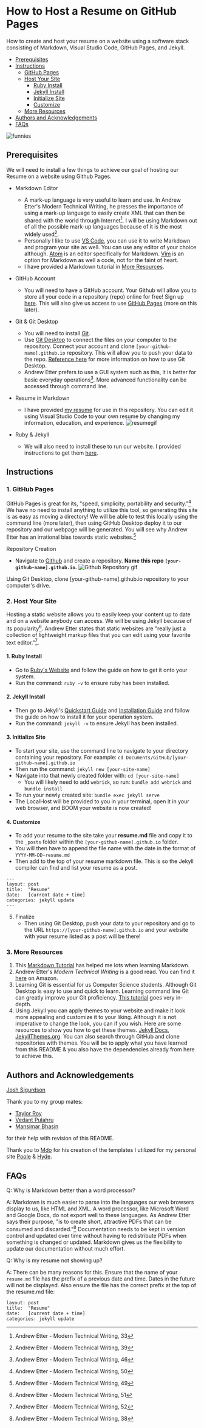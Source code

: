 # How to Host a Resume on GitHub Pages

How to create and host your resume on a website using a software stack consisting of Markdown, Visual Studio Code, GitHub Pages, and Jekyll.

 - [Prerequisites](#prerequisites)
 - [Instructions](#instructions)
   - [GitHub Pages](#1-github-pages)
   - [Host Your Site](#2-host-your-site)
     - [Ruby Install](#1-ruby-install)
     - [Jekyll Install](#2-jekyll-install)
     - [Initialize Site](#3-initialize-site)
     - [Customize](#4-customize)
   - [More Resources](#3-more-resources)
 - [Authors and Acknowledgements](#authors-and-acknowledgements)
 - [FAQs](#faqs)

![funnies](https://programmerhumor.io/wp-content/uploads/2022/10/programmerhumor-io-debugging-memes-testing-memes-4ada90d8c3f5fce.jpg)

## Prerequisites
We will need to install a few things to achieve our goal of hosting our Resume on a website using Github Pages.

- Markdown Editor
    - A mark-up language is very useful to learn and use. In Andrew Etter's Modern Technical Writing, he presses the importance of using a mark-up language to easily create XML that can then be shared with the world through Internet[^1]. I will be using Markdown out of all the possible mark-up languages because of it is the most widely used[^2]. 
    - Personally I like to use [VS Code](https://code.visualstudio.com/download), you can use it to write Markdown and program your site as well. You can use any editor of your choice although. [Atom](https://atom.io/) is an editor specifically for Markdown. [Vim](https://vimhelp.org/) is an option for Markdown as well a code, not for the faint of heart.
    - I have provided a Markdown tutorial in [More Resources](#3-more-resources).

- GitHub Account
  - You will need to have a GitHub account. Your Github will allow you to store all your code in a repository (repo) online for free! Sign up [here](https://github.com/). This will also give us access to use [GitHub Pages](https://pages.github.com/) (more on this later).

- Git & Git Desktop
  - You will need to install [Git](https://git-scm.com/downloads).
  - Use [Git Desktop](https://desktop.github.com/) to connect the files on your computer to the repository. Connect your account and clone `[your-github-name].github.io` repository. This will allow you to push your data to the repo. [Reference here](https://docs.github.com/en/desktop/installing-and-configuring-github-desktop/overview/getting-started-with-github-desktop) for more information on how to use Git Desktop. 
  - Andrew Etter prefers to use a GUI system such as this, it is better for basic everyday operations[^3]. More advanced functionality can be accessed through command line.

- Resume in Markdown
  - I have provided [my resume](/resume.md) for use in this repository. You can edit it using Visual Studio Code to your own resume by changing my information, education, and experience. ![resumegif](https://media0.giphy.com/media/72YyXcnj0DVZzVaF2d/giphy.gif)

- Ruby & Jekyll
  - We will also need to install these to run our website. I provided instructions to get them [here](#2-host-your-site).

## Instructions
### 1. GitHub Pages
GitHub Pages is great for its, "speed, simplicity, portability and security."[^4] We have no need to install anything to utilize this tool, so generating this site is as easy as moving a directory! We will be able to test this locally using the command line (more later), then using GitHub Desktop deploy it to our repository and our webpage will be generated. You will see why Andrew Etter has an irrational bias towards static websites.[^5] 

Repository Creation
- Navigate to [Github](https://github.com/) and create a repository. **Name this repo `[your-github-name].github.io`.** 
  ![Github Repository gif](https://media2.giphy.com/media/mgL99GKm27hZLZCbUC/giphy.gif?cid=790b7611df74b65c90b2a0f82e4dd3955b804307d3958091&rid=giphy.gif&ct=g)

Using Git Desktop, clone [your-github-name].github.io repository to your computer's drive.

### 2. Host Your Site
Hosting a static website allows you to easily keep your content up to date and on a website anybody can access. We will be using Jekyll because of its popularity[^6]. Andrew Etter states that static websites are "really just a collection of lightweight markup files that you can edit using your favorite text editor."[^7].

#### 1. Ruby Install
   - Go to [Ruby's Website](https://www.ruby-lang.org/en/documentation/installation/) and follow the guide on how to get it onto your system.
   - Run the command: `ruby -v` to ensure ruby has been installed.
#### 2. Jekyll Install
   - Then go to Jekyll's [Quickstart Guide](https://jekyllrb.com/docs/) and  [Installation Guide](https://jekyllrb.com/docs/installation/) and follow the guide on how to install it for your operation system.
   - Run the command: `jekyll -v` to ensure Jekyll has been installed.
#### 3. Initialize Site
   - To start your site, use the command line to navigate to your directory containing your repository. For example: `cd Documents/GitHub/[your-github-name].github.io`
   - Then run the command: `jekyll new [your-site-name]`
   - Navigate into that newly created folder with: `cd [your-site-name]`
     - You will likely need to add `webrick`, so run: `bundle add webrick` and `bundle install`
   - To run your newly created site: `bundle exec jekyll serve`  
   - The LocalHost will be provided to you in your terminal, open it in your web browser, and BOOM your website is now created!
#### 4. Customize
   - To add your resume to the site take your **resume.md** file and copy it to the `_posts` folder within the `[your-github-name].github.io` folder.
   - You will then have to append the file name with the date in the format of `YYYY-MM-DD-resume.md`
   - Then add to the top of your resume markdown file. This is so the Jekyll compiler can find and list your resume as a post.
```
---
layout: post
title:  "Resume"
date:   [current date + time]
categories: jekyll update
---
```

5. Finalize
   - Then using Git Desktop, push your data to your repository and go to the URL `https://[your-github-name].github.io` and your website with your resume listed as a post will be there! 

### 3. More Resources

1. This [Markdown Tutorial](https://docs.github.com/en/get-started/writing-on-github/getting-started-with-writing-and-formatting-on-github/basic-writing-and-formatting-syntax) has helped me lots when learning Markdown.
2. Andrew Etter's *Modern Technical Writing* is a good read. You can find it [here](https://www.amazon.com/Modern-Technical-Writing-Introduction-Documentation-ebook/dp/B01A2QL9SS) on Amazon.
3. Learning Git is essential for us Computer Science students. Although Git Desktop is easy to use and quick to learn. Learning command line Git can greatly improve your Git proficiency. [This tutorial](https://www.atlassian.com/git/tutorials) goes very in-depth.
4. Using Jekyll you can apply themes to your website and make it look more appealing and customize it to your liking. Although it is not imperative to change the look, you can if you wish. Here are some resources to show you how to get these themes. [Jekyll Docs](https://jekyllrb.com/docs/themes/), [JekyllThemes.org](http://jekyllthemes.org/). You can also search through GitHub and clone repositories with themes. You will be to apply what you have learned from this README & you also have the dependencies already from here to achieve this.
## Authors and Acknowledgements

[Josh Sigurdson](https://github.com/joshsig)

Thank you to my group mates:
- [Taylor Roy](https://github.com/TayRoy)
- [Vedant Pulahru](https://github.com/vedant1206)
- [Mansimar Bhasin](https://github.com/mansimars)
  
for their help with revision of this README.

Thank you to [Mdo](https://twitter.com/mdo) for his creation of the templates I utilized for my personal site [Poole](https://github.com/poole) & [Hyde](https://github.com/poole/hyde).


## FAQs

Q: Why is Markdown better than a word processor?

A: Markdown is much easier to parse into the languages our web browsers display to us, like HTML and XML. A word processor, like Microsoft Word and Google Docs, do not export well to these languages. As Andrew Etter says their purpose, "is to create short, attractive PDFs that can be consumed and discarded."[^8] Documentation needs to be kept in version control and updated over time without having to redistribute PDFs when something is changed or updated. Markdown gives us the flexibility to update our documentation without much effort. 

Q: Why is my resume not showing up?

A: There can be many reasons for this. Ensure that the name of your `resume.md` file has the prefix of a previous date and time. Dates in the future will not be displayed. Also ensure the file has the correct prefix at the top of the resume.md file:
```
layout: post
title:  "Resume"
date:   [current date + time]
categories: jekyll update
```


[^1]: Andrew Etter - Modern Technical Writing, 33
[^2]: Andrew Etter - Modern Technical Writing, 39
[^3]: Andrew Etter - Modern Technical Writing, 46
[^4]: Andrew Etter - Modern Technical Writing, 50
[^5]: Andrew Etter - Modern Technical Writing, 49
[^6]: Andrew Etter - Modern Technical Writing, 51
[^7]: Andrew Etter - Modern Technical Writing, 52
[^8]: Andrew Etter - Modern Technical Writing, 38